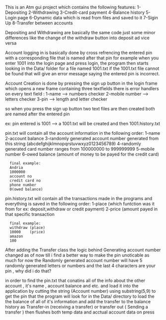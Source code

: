 This is an Atm gui project which contains the following features:
1-Depositing
2-Withdrawing
3-Credit-card payment
4-Balance history
5-Login page
6-Dynamic data which is read from files and saved to it 
7-Sigin Up 
8-Transfer between accounts

Depositing and Withdrawing are basically the same code just some minor differences like the change of the withdraw button into deposit ad vice versa

Account logging in
is basically done by cross refrencing the entered pin with a corresponding file that is named after that pin
for example when you enter 1001 into the login page and press login, the program then starts looking in the Data/ folder for a file named 1001.txt
if the 1001.txt file cannot be found that will give an error message saying the entered pin is incorrect.

Account Creation
is done by pressing the sign up button in the login frame which opens a new frame containing three textfields 
there is error handlers on every text field :
        1-name            --> numbers checker
        2-mobile number   --> letters checker
        3-pin             --> length and letter checker
        
so when you press the sign up button two text files are then created both are named after the entered pin 

ex:
pin entered is 1001 --> a 1001.txt will be created and then 1001.history.txt

pin.txt will contain all the account information in the following order:
        1-name
        2-account balance
        3-randomly generated account number generated from this string (abcdefghijklmnopqrstuvwxyz0123456789)
        4-randomly generated card number ranges from 100000000 to 999999999
        5-mobile number
        6-owed balance (amount of money to be payed for the credit card)
      
      final example:
      Andria
      1000000
      account no
      credit card no
      phone number
      0(owed balance)
      
pin.history.txt will contain all the transactions made in the programs and everything is saved in the following order:
        1-place (which funtction was it from for ex: deposit,withdraw or credit payment)
        2-price (amount payed in that specific transaction
        
      final example:
      withdraw (place)
      10000    (price)
      amazon
      100
      
After adding  the Transfer class the logic behind Generating account number changed as of now till i find a better way to make the pin unoticable as much
for now the Randomly generated account number will have 5 randomly generated letters or numbers and the last 4 characters are your pin , why did i do that?

in order to find the pin.txt that conatins all of the info about the other account , it's name , account balance and etc. and load it into the application
by cutting the string (Account number) using substring(5,9) to get the pin that the program will look for in the Data/ directory to load the the balance 
of all of it's information and add the transfer to the balance history as Transfer-in (receiving a transfer) or transfer out ( Sending a transfer )
then flushes both temp data and acctual account data on press
